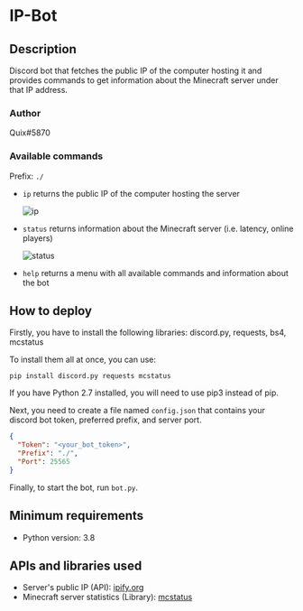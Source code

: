 # IP-Bot
## Description
Discord bot that fetches the public IP of the computer hosting it and provides commands to get information about the Minecraft server under that IP address.

### Author
Quix#5870

### Available commands
Prefix: `./`

- `ip` returns the public IP of the computer hosting the server
  
  ![ip](https://i.imgur.com/8IYlZXo.png 'Click to view full resolution image')
- `status` returns information about the Minecraft server (i.e. latency, online players)
  
  ![status](https://i.imgur.com/tWvXoMw.png)
- `help` returns a menu with all available commands and information about the bot

## How to deploy
Firstly, you have to install the following libraries: discord.py, requests, bs4, mcstatus

To install them all at once, you can use:
```commandline
pip install discord.py requests mcstatus
```

If you have Python 2.7 installed, you will need to use pip3 instead of pip.

Next, you need to create a file named `config.json` that contains your discord bot token, preferred prefix, and server port.
```json
{
  "Token": "<your_bot_token>",
  "Prefix": "./",
  "Port": 25565
}
```

Finally, to start the bot, run `bot.py`.

## Minimum requirements
- Python version: 3.8

## APIs and libraries used
- Server's public IP (API): [ipify.org](https://www.ipify.org/)
- Minecraft server statistics (Library): [mcstatus](https://github.com/Dinnerbone/mcstatus)